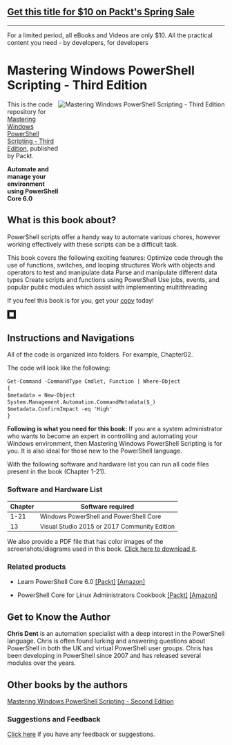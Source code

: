 ## [Get this title for $10 on Packt's Spring Sale](https://www.packt.com/B06096?utm_source=github&utm_medium=packt-github-repo&utm_campaign=spring_10_dollar_2022)
-----
For a limited period, all eBooks and Videos are only $10. All the practical content you need \- by developers, for developers

# Mastering Windows PowerShell Scripting - Third Edition

<a href="https://www.packtpub.com/networking-and-servers/mastering-windows-powershell-scripting-third-edition?utm_source=github&utm_medium=repository&utm_campaign=9781789536669 "><img src="https://dz13w8afd47il.cloudfront.net/sites/default/files/imagecache/ppv4_main_book_cover/B11635_1.png" alt="Mastering Windows PowerShell Scripting - Third Edition" height="256px" align="right"></a>

This is the code repository for [Mastering Windows PowerShell Scripting - Third Edition](https://www.packtpub.com/networking-and-servers/mastering-windows-powershell-scripting-third-edition?utm_source=github&utm_medium=repository&utm_campaign=9781789536669 ), published by Packt.

**Automate and manage your environment using PowerShell Core 6.0**

## What is this book about?
PowerShell scripts offer a handy way to automate various chores, however working effectively with these scripts can be a difficult task.

This book covers the following exciting features:
Optimize code through the use of functions, switches, and looping structures 
Work with objects and operators to test and manipulate data 
Parse and manipulate different data types 
Create scripts and functions using PowerShell 
Use jobs, events, and popular public modules which assist with implementing multithreading 

If you feel this book is for you, get your [copy](https://www.amazon.com/dp/1-789-53666-9) today!

<a href="https://www.packtpub.com/?utm_source=github&utm_medium=banner&utm_campaign=GitHubBanner"><img src="https://raw.githubusercontent.com/PacktPublishing/GitHub/master/GitHub.png" 
alt="https://www.packtpub.com/" border="5" /></a>

## Instructions and Navigations
All of the code is organized into folders. For example, Chapter02.

The code will look like the following:
```
Get-Command -CommandType Cmdlet, Function | Where-Object
{
$metadata = New-Object
System.Management.Automation.CommandMetadata($_)
$metadata.ConfirmImpact -eq 'High'
}
```

**Following is what you need for this book:**
If you are a system administrator who wants to become an expert in controlling and automating your Windows environment, then Mastering Windows PowerShell Scripting is for you. It is also ideal for those new to the PowerShell language.

With the following software and hardware list you can run all code files present in the book (Chapter 1-21).
### Software and Hardware List
| Chapter | Software required | 
| -------- | ------------------------------------ |
| 1-21 | Windows PowerShell and PowerShell Core |  
| 13 | Visual Studio 2015 or 2017 Community Edition |  


We also provide a PDF file that has color images of the screenshots/diagrams used in this book. [Click here to download it](https://www.packtpub.com/sites/default/files/downloads/9781789536669_ColorImages.pdf).

### Related products
* Learn PowerShell Core 6.0 [[Packt]](https://www.packtpub.com/networking-and-servers/learn-powershell-core-60?utm_source=github&utm_medium=repository&utm_campaign=9781788838986 ) [[Amazon]](https://www.amazon.com/dp/1-788-83898-X)

* PowerShell Core for Linux Administrators Cookbook [[Packt]](https://www.packtpub.com/networking-and-servers/powershell-core-linux-administrators-cookbook?utm_source=github&utm_medium=repository&utm_campaign=9781789137231 ) [[Amazon]](https://www.amazon.com/dp/1-789-13723-3)


## Get to Know the Author
**Chris Dent**
is an automation specialist with a deep interest in the PowerShell language. Chris is often found lurking and answering questions about PowerShell in both the UK and virtual PowerShell user groups. Chris has been developing in PowerShell since 2007 and has released several modules over the years.


## Other books by the authors
[Mastering Windows PowerShell Scripting - Second Edition](https://www.packtpub.com/networking-and-servers/mastering-windows-powershell-scripting-second-edition?utm_source=github&utm_medium=repository&utm_campaign=9781787126305 )


### Suggestions and Feedback
[Click here](https://docs.google.com/forms/d/e/1FAIpQLSdy7dATC6QmEL81FIUuymZ0Wy9vH1jHkvpY57OiMeKGqib_Ow/viewform) if you have any feedback or suggestions.
